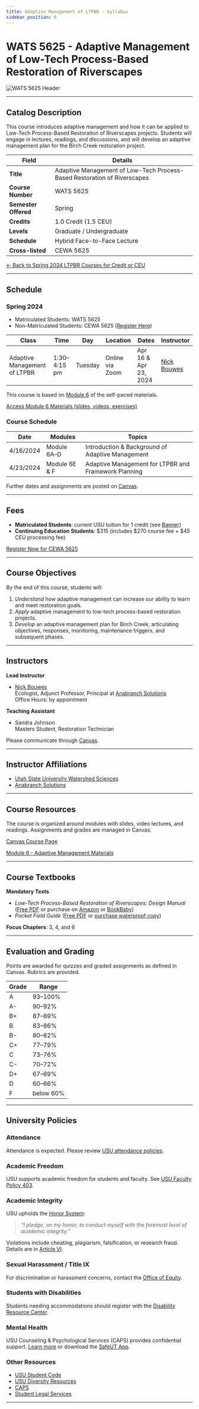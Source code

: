 ```yaml
---
title: Adaptive Management of LTPBR - Syllabus
sidebar_position: 6
---
```


# WATS 5625 - Adaptive Management of Low-Tech Process-Based Restoration of Riverscapes

![WATS 5625 Header](/img/courses/WATS-5625_header_C.png)

---

## Catalog Description

This course introduces adaptive management and how it can be applied to Low-Tech Process-Based Restoration of Riverscapes projects. Students will engage in lectures, readings, and discussions, and will develop an adaptive management plan for the Birch Creek restoration project.

| **Field** | **Details** |
|-----------|-------------|
| **Title** | Adaptive Management of Low-Tech Process-Based Restoration of Riverscapes |
| **Course Number** | WATS 5625 |
| **Semester Offered** | Spring |
| **Credits** | 1.0 Credit (1.5 CEU) |
| **Levels** | Graduate / Undergraduate |
| **Schedule** | Hybrid Face-to-Face Lecture |
| **Cross-listed** | CEWA 5625 |

[← Back to Spring 2024 LTPBR Courses for Credit or CEU](/workshops/2024/USU/)

---

## Schedule

### Spring 2024

- Matriculated Students: WATS 5625  
- Non-Matriculated Students: CEWA 5625 ([Register Here](https://cpe.usu.edu/search/publicCourseSearchDetails.do?method=load&courseId=1015430))

| Class | Time | Day | Location | Dates | Instructor |
|-------|------|-----|----------|-------|------------|
| Adaptive Management of LTPBR | 1:30–4:15 pm | Tuesday | Online via Zoom | Apr 16 & Apr 23, 2024 | [Nick Bouwes](/workshops/2020/SGI/#instruction-team) |

This course is based on [Module 6](/workshops/2020/SGI/Modules/module6.html) of the self-paced materials.

[Access Module 6 Materials (slides, videos, exercises)](/workshops/2020/SGI/Modules/module6)

### Course Schedule

| Date | Modules | Topics |
|------|---------|--------|
| 4/16/2024 | Module 6A–D | Introduction & Background of Adaptive Management |
| 4/23/2024 | Module 6E & F | Adaptive Management for LTPBR and Framework Planning |

Further dates and assignments are posted on [Canvas](https://usu.instructure.com/courses/753154).

---

## Fees

- **Matriculated Students**: current USU tuition for 1 credit (see [Banner](http://banner.usu.edu))
- **Continuing Education Students**: $315 (includes $270 course fee + $45 CEU processing fee)  

[Register Now for CEWA 5625](https://cpe.usu.edu/search/publicCourseSearchDetails.do?method=load&courseId=1015430)

---

## Course Objectives

By the end of this course, students will:

1. *Understand* how adaptive management can increase our ability to learn and meet restoration goals.  
2. *Apply* adaptive management to low-tech process-based restoration projects.  
3. *Develop* an adaptive management plan for Birch Creek, articulating objectives, responses, monitoring, maintenance triggers, and subsequent phases.

---

## Instructors

**Lead Instructor**  
- [Nick Bouwes](https://www.researchgate.net/profile/Nick_Bouwes)  
  Ecologist, Adjunct Professor, Principal at [Anabranch Solutions](https://www.anabranchsolutions.com/nick-bouwes.html)  
  Office Hours: by appointment

**Teaching Assistant**  
- Sandra Johnson  
  Masters Student, Restoration Technician

Please communicate through [Canvas](https://usu.instructure.com/courses/753154).

---

## Instructor Affiliations

- [Utah State University Watershed Sciences](https://qcnr.usu.edu/wats/index)  
- [Anabranch Solutions](https://www.anabranchsolutions.com)

---

## Course Resources

The course is organized around modules with slides, video lectures, and readings. Assignments and grades are managed in Canvas.  

[Canvas Course Page](https://usu.instructure.com/courses/753154)

[Module 6 - Adaptive Management Materials](/workshops/2020/SGI/Modules/module6)

---

## Course Textbooks

**Mandatory Texts**  

- *Low-Tech Process-Based Restoration of Riverscapes: Design Manual* ([Free PDF](/manual) or purchase on [Amazon](https://www.amazon.com/Low-Tech-Process-Based-Restoration-Riverscapes-Design/dp/1543972993) or [BookBaby](https://store.bookbaby.com/bookshop/book/index.aspx?bookURL=Low-Tech-Process-Based-Restoration-of-Riverscapes))  
- *Pocket Field Guide* ([Free PDF](/resources/pocket) or [purchase waterproof copy](http://www.anabranchsolutions.com/store/p7/pocketguide.html))

**Focus Chapters**: 3, 4, and 6  

---

## Evaluation and Grading

Points are awarded for quizzes and graded assignments as defined in Canvas. Rubrics are provided.

| Grade | Range |
|-------|-------|
| A | 93–100% |
| A- | 90–92% |
| B+ | 87–89% |
| B | 83–86% |
| B- | 80–82% |
| C+ | 77–79% |
| C | 73–76% |
| C- | 70–72% |
| D+ | 67–69% |
| D | 60–66% |
| F | below 60% |

---

## University Policies

### Attendance

Attendance is expected. Please review [USU attendance policies](https://catalog.usu.edu/content.php?catoid=12&navoid=3160).

### Academic Freedom

USU supports academic freedom for students and faculty. See [USU Faculty Policy 403](http://www.usu.edu/hr/files/uploads/Policies/403.pdf).

### Academic Integrity

USU upholds the [Honor System](https://studentconduct.usu.edu/studentcode/article6):

> *“I pledge, on my honor, to conduct myself with the foremost level of academic integrity.”*

Violations include cheating, plagiarism, falsification, or research fraud. Details are in [Article VI](https://studentconduct.usu.edu/studentcode/article6).

### Sexual Harassment / Title IX

For discrimination or harassment concerns, contact the [Office of Equity](https://equity.usu.edu/).

### Students with Disabilities

Students needing accommodations should register with the [Disability Resource Center](http://www.usu.edu/drc/).

### Mental Health

USU Counseling & Psychological Services (CAPS) provides confidential support. [Learn more](https://counseling.usu.edu) or download the [SafeUT App](https://healthcare.utah.edu/uni/programs/safe-ut-smartphone-app).

### Other Resources

- [USU Student Code](https://studentconduct.usu.edu/studentcode/)  
- [USU Diversity Resources](https://www.usu.edu/provost/diversity)  
- [CAPS](https://counseling.usu.edu)  
- [Student Legal Services](https://ususa.usu.edu/student-association/student-advocacy/legal-services)

---
